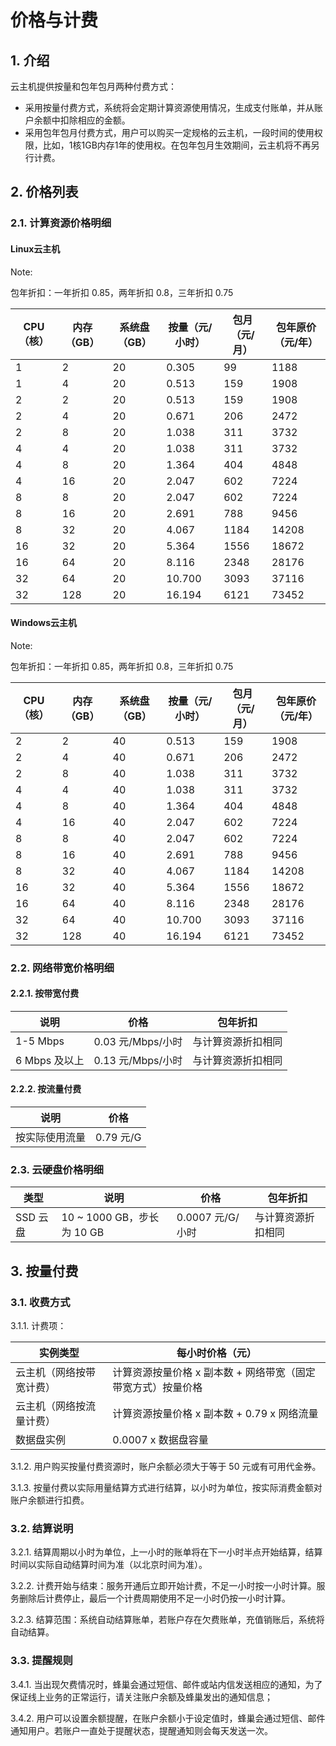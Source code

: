 # 价格与计费

## 1. 介绍 

云主机提供按量和包年包月两种付费方式：

* 采用按量付费方式，系统将会定期计算资源使用情况，生成支付账单，并从账户余额中扣除相应的金额。
* 采用包年包月付费方式，用户可以购买一定规格的云主机，一段时间的使用权限，比如，1核1GB内存1年的使用权。在包年包月生效期间，云主机将不再另行计费。

## 2. 价格列表 

### 2.1. 计算资源价格明细

#### Linux云主机
<span>Note:</span><div class="alertContent">包年折扣：一年折扣 0.85，两年折扣 0.8，三年折扣 0.75</div>

| CPU（核） | 内存（GB） | 系统盘（GB） | 按量（元/小时） | 包月（元/月） | 包年原价（元/年） |
|-----------|------------|--------------|-----------------|---------------|-------------------|
|         1 |          2 |           20 |           0.305 |            99 |              1188 |
|         1 |          4 |           20 |           0.513 |           159 |              1908 |
|         2 |          2 |           20 |           0.513 |           159 |              1908 |
|         2 |          4 |           20 |           0.671 |           206 |              2472 |
|         2 |          8 |           20 |           1.038 |           311 |              3732 |
|         4 |          4 |           20 |           1.038 |           311 |              3732 |
|         4 |          8 |           20 |           1.364 |           404 |              4848 |
|         4 |         16 |           20 |           2.047 |           602 |              7224 |
|         8 |          8 |           20 |           2.047 |           602 |              7224 |
|         8 |         16 |           20 |           2.691 |           788 |              9456 |
|         8 |         32 |           20 |           4.067 |          1184 |              14208|
|        16 |         32 |           20 |           5.364 |          1556 |              18672|
|        16 |         64 |           20 |           8.116 |          2348 |              28176|
|        32 |         64 |           20 |          10.700 |          3093 |              37116|
|        32 |        128 |           20 |          16.194 |          6121 |              73452|


#### Windows云主机
<span>Note:</span><div class="alertContent">包年折扣：一年折扣 0.85，两年折扣 0.8，三年折扣 0.75</div>

| CPU（核） | 内存（GB） | 系统盘（GB） | 按量（元/小时） | 包月（元/月） | 包年原价（元/年） |
|-----------|------------|--------------|-----------------|---------------|-------------------|
|         2 |          2 |          40 |            0.513 |           159 |              1908 |
|         2 |          4 |          40 |            0.671 |           206 |              2472 |
|         2 |          8 |          40 |            1.038 |           311 |              3732 |
|         4 |          4 |          40 |            1.038 |           311 |              3732 |
|         4 |          8 |          40 |            1.364 |           404 |              4848 |
|         4 |         16 |          40 |            2.047 |           602 |              7224 |
|         8 |          8 |          40 |            2.047 |           602 |              7224 |
|         8 |         16 |          40 |            2.691 |           788 |              9456 |
|         8 |         32 |          40 |            4.067 |          1184 |             14208 |
|        16 |         32 |          40 |            5.364 |          1556 |             18672 |
|        16 |         64 |          40 |            8.116 |          2348 |             28176 |
|        32 |         64 |          40 |            10.700|          3093 |             37116 |
|        32 |        128 |          40 |            16.194|          6121 |             73452 |

### 2.2. 网络带宽价格明细 

#### 2.2.1. 按带宽付费 

|      说明     |        价格       |      包年折扣      |
|---------------|-------------------|--------------------|
| 1-5 Mbps      | 0.03 元/Mbps/小时 | 与计算资源折扣相同 |
| 6 Mbps 及以上 | 0.13 元/Mbps/小时 | 与计算资源折扣相同 |

#### 2.2.2. 按流量付费

|      说明      |    价格   |
|----------------|-----------|
| 按实际使用流量 | 0.79 元/G |

### 2.3. 云硬盘价格明细 

|   类型   |            说明            |       价格       |      包年折扣      |
|----------|----------------------------|------------------|--------------------|
| SSD 云盘 | 10 ~ 1000 GB，步长为 10 GB | 0.0007 元/G/小时 | 与计算资源折扣相同 |


## 3. 按量付费 

### 3.1. 收费方式

3.1.1. 计费项：

|        实例类型        |                       每小时价格（元）                         |
|------------------------|----------------------------------------------------------------|
| 云主机（网络按带宽计费） | 计算资源按量价格 x 副本数 + 网络带宽（固定带宽方式）按量价格 |
| 云主机（网络按流量计费） | 计算资源按量价格 x 副本数 + 0.79 x 网络流量                  |
| 数据盘实例               | 0.0007 x 数据盘容量                                          |

3.1.2. 用户购买按量付费资源时，账户余额必须大于等于 50 元或有可用代金券。

3.1.3. 按量付费以实际用量结算方式进行结算，以小时为单位，按实际消费金额对账户余额进行扣费。

### 3.2. 结算说明 

3.2.1. 结算周期以小时为单位，上一小时的账单将在下一小时半点开始结算，结算时间以实际自动结算时间为准（以北京时间为准）。

3.2.2. 计费开始与结束：服务开通后立即开始计费，不足一小时按一小时计算。服务删除后计费停止，最后一个计费周期使用不足一小时仍按一小时计算。

3.2.3. 结算范围：系统自动结算账单，若账户存在欠费账单，充值销账后，系统将自动结算。

### 3.3. 提醒规则

3.4.1. 当出现欠费情况时，蜂巢会通过短信、邮件或站内信发送相应的通知，为了保证线上业务的正常运行，请关注账户余额及蜂巢发出的通知信息；

3.4.2. 用户可以设置余额提醒，在账户余额小于设定值时，蜂巢会通过短信、邮件通知用户。若账户一直处于提醒状态，提醒通知则会每天发送一次。